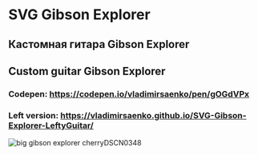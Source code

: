 # SVG Gibson Explorer

## Кастомная гитара Gibson Explorer 

## Custom guitar Gibson Explorer

### Codepen: https://codepen.io/vladimirsaenko/pen/gOGdVPx

### Left version: https://vladimirsaenko.github.io/SVG-Gibson-Explorer-LeftyGuitar/

![big gibson explorer cherryDSCN0348](https://user-images.githubusercontent.com/56477695/152646145-5df17f5d-2e5a-49b8-b732-4bceaaf150ee.jpg)
